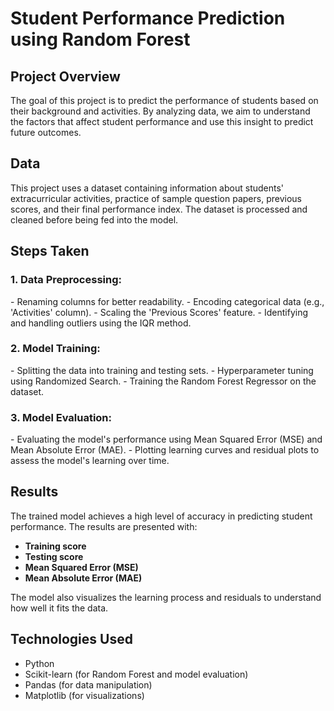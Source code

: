 <h1>Student Performance Prediction using Random Forest</h1>
<h2>Project Overview</h2>

The goal of this project is to predict the performance of students based on their background and activities. By analyzing data, we aim to understand the factors that affect student performance and use this insight to predict future outcomes.

<h2>Data</h2>

This project uses a dataset containing information about students' extracurricular activities, practice of sample question papers, previous scores, and their final performance index. The dataset is processed and cleaned before being fed into the model.

<h2>Steps Taken</h2>

<h3>1. Data Preprocessing:</h3>
   - Renaming columns for better readability.
   - Encoding categorical data (e.g., 'Activities' column).
   - Scaling the 'Previous Scores' feature.
   - Identifying and handling outliers using the IQR method.

<h3>2. Model Training: </h3>
   - Splitting the data into training and testing sets.
   - Hyperparameter tuning using Randomized Search.
   - Training the Random Forest Regressor on the dataset.

<h3>3. Model Evaluation:</h3>
   - Evaluating the model's performance using Mean Squared Error (MSE) and Mean Absolute Error (MAE).
   - Plotting learning curves and residual plots to assess the model's learning over time.

<h2>Results</h2>

The trained model achieves a high level of accuracy in predicting student performance. The results are presented with:

- **Training score**
- **Testing score**
- **Mean Squared Error (MSE)**
- **Mean Absolute Error (MAE)**

The model also visualizes the learning process and residuals to understand how well it fits the data.

## <h2>Technologies Used</h2>

- Python
- Scikit-learn (for Random Forest and model evaluation)
- Pandas (for data manipulation)
- Matplotlib (for visualizations)







